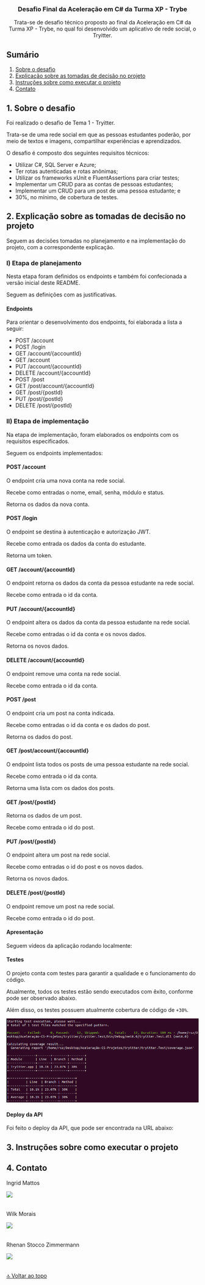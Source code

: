 <div align="center">
  <h3 align="center">Desafio Final da Aceleração em C# da Turma XP - Trybe</h3>
  <p align="center">
    Trata-se de desafio técnico proposto ao final da Aceleração em C# da Turma XP - Trybe, no qual foi desenvolvido um aplicativo de rede social, o Tryitter.
  </p>
</div>


## Sumário

<ol>
  <li>
    <a href="#1-sobre-o-desafio">Sobre o desafio</a>
  </li>
  <li>
    <a href="#2-explicação-sobre-as-tomadas-de-decisão-no-projeto">Explicação sobre as tomadas de decisão no projeto</a>
  </li>
  <li>
    <a href="#3-instruções-sobre-como-executar-o-projeto">Instruções sobre como executar o projeto</a>
  </li>
  <li>
    <a href="#4-contato">Contato</a>
  </li>
</ol>


## 1. Sobre o desafio

Foi realizado o desafio de Tema 1 - Tryitter.

Trata-se de uma rede social em que as pessoas estudantes poderão, por meio de textos e imagens, compartilhar experiências e aprendizados.

O desafio é composto dos seguintes requisitos técnicos:

- Utilizar C#, SQL Server e Azure;
- Ter rotas autenticadas e rotas anônimas;
- Utilizar os frameworks xUnit e FluentAssertions para criar testes;
- Implementar um CRUD para as contas de pessoas estudantes;
- Implementar um CRUD para um post de uma pessoa estudante; e
- 30%, no mínimo, de cobertura de testes.

## 2. Explicação sobre as tomadas de decisão no projeto

Seguem as decisões tomadas no planejamento e na implementação do projeto, com a correspondente explicação.

### I) Etapa de planejamento

Nesta etapa foram definidos os endpoints e também foi confecionada a versão inicial deste README.

Seguem as definições com as justificativas.

#### Endpoints

Para orientar o desenvolvimento dos endpoints, foi elaborada a lista a seguir:

- POST /account
- POST /login
- GET /account/{accountId}
- GET /account
- PUT /account/{accountId}
- DELETE /account/{accountId}
- POST /post
- GET /post/account/{accountId}
- GET /post/{postId}
- PUT /post/{postId}
- DELETE /post/{postId}

### II) Etapa de implementação

Na etapa de implementação, foram elaborados os endpoints com os requisitos especificados.

Seguem os endpoints implementados:

#### POST /account

O endpoint cria uma nova conta na rede social.

Recebe como entradas o nome, email, senha, módulo e status.

Retorna os dados da nova conta.

#### POST /login

O endpoint se destina à autenticação e autorização JWT.

Recebe como entrada os dados da conta do estudante.

Retorna um token.

#### GET /account/{accountId}

O endpoint retorna os dados da conta da pessoa estudante na rede social.

Recebe como entrada o id da conta.

#### PUT /account/{accountId}

O endpoint altera os dados da conta da pessoa estudante na rede social.

Recebe como entradas o id da conta e os novos dados.

Retorna os novos dados.

#### DELETE /account/{accountId}

O endpoint remove uma conta na rede social.

Recebe como entrada o id da conta.

#### POST /post

O endpoint cria um post na conta indicada.

Recebe como entradas o id da conta e os dados do post.

Retorna os dados do post.

#### GET /post/account/{accountId}

O endpoint lista todos os posts de uma pessoa estudante na rede social.

Recebe como entrada o id da conta.

Retorna uma lista com os dados dos posts.

#### GET /post/{postId}

Retorna os dados de um post.

Recebe como entrada o id do post.

#### PUT /post/{postId}

O endpoint altera um post na rede social.

Recebe como entradas o id do post e os novos dados.

Retorna os novos dados.

#### DELETE /post/{postId}

O endpoint remove um post na rede social.

Recebe como entrada o id do post.

#### Apresentação

Seguem vídeos da aplicação rodando localmente:

#### Testes

O projeto conta com testes para garantir a qualidade e o funcionamento do código.

Atualmente, todos os testes estão sendo executados com êxito, conforme pode ser observado abaixo.

Além disso, os testes possuem atualmente cobertura de código de `+30%`.

<div align="center">
  <img src=".github/tests.png" alt="Resultado Testes" width="600px" />
</div>

#### Deploy da API

Foi feito o deploy da API, que pode ser encontrada na URL abaixo:

## 3. Instruções sobre como executar o projeto

## 4. Contato

Ingrid Mattos

<div>
  <a href="https://www.linkedin.com/in/ingrid-mattos/">
    <img src="https://img.shields.io/badge/-LinkedIn-%230077B5?style=for-the-badge&logo=linkedin&logoColor=white" />
  </a>
</div>
<br />

Wilk Morais

<div>
  <a href="https://www.linkedin.com/in/wilk-morais/">
    <img src="https://img.shields.io/badge/-LinkedIn-%230077B5?style=for-the-badge&logo=linkedin&logoColor=white" />
  </a>
</div>
<br />

Rhenan Stocco Zimmermann

<div>
  <a href="https://www.linkedin.com/in/rhenanstoccozimmermann/">
    <img src="https://img.shields.io/badge/-LinkedIn-%230077B5?style=for-the-badge&logo=linkedin&logoColor=white" />
  </a>
</div>
<br />

<a href="#sumário">🔝 Voltar ao topo</a>